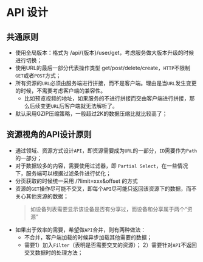 # API 设计
## 共通原则
* 使用全局版本：格式为 /api/{版本}/user/get，考虑服务做大版本升级的时候进行切换；
* 使用URL的最后一部分代表操作类型 get/post/delete/create，`HTTP`不限制`GET`或者`POST`方式；
* 所有资源的`URL`必须由服务端进行拼接，而不是客户端。理由是当`URL`发生变更的时候，不需要考虑客户端的兼容性。
  * 比如预览视频的地址，如果服务的不进行拼接而交由客户端进行拼接，那么后续变更`URL`后客户端就无法解析了。
* 默认采用GZIP压缩策略，一般超过2K的数据压缩比就比较高了；

## 资源视角的API设计原则
* 通过领域、资源方式设计`API`，即资源需要成为`URL`的一部分，`ID`需要作为`Path`的一部分；
* 对于数据较多的内容，需要使用过滤器，即 `Partial Select`，在一些情况下，服务端可以根据过滤条件进行优化；
* 分页获取的时候统一采用 /?limit=xxx&offset 的方式
* 资源的`GET`操作尽可能不交叉，即每个`API`尽可能只返回该资源下的数据，而不关心其他资源的数据；
  > 如设备列表需要显示该设备是否有分享过，而设备和分享属于两个“资源”
* 如果出于效率的需要，希望做`API`合并，则有两种做法：
  * 不合并，客户端加载的时候异步加载其他需要的数据；
  * 需要1）加入`Filter`（表明是否需要交叉的资源）； 2）需要针对`API`不返回交叉数据时的处理方法；